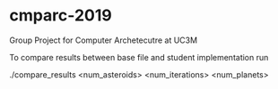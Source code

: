 # cmparc-2019

Group Project for Computer Archetecutre at UC3M 

To compare results between base file and student implementation run 

./compare_results <num_asteroids> <num_iterations> <num_planets> <seed>

